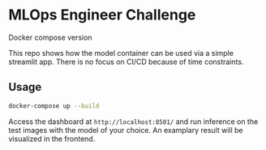 # MLOps Engineer Challenge
Docker compose version

This repo shows how the model container can be used via a simple streamlit app. There is no focus on CI/CD because of time constraints.

## Usage
```bash
docker-compose up --build
```

Access the dashboard at `http://localhost:8501/` and run inference on the test images with the model of your choice. An examplary result will be visualized in the frontend.